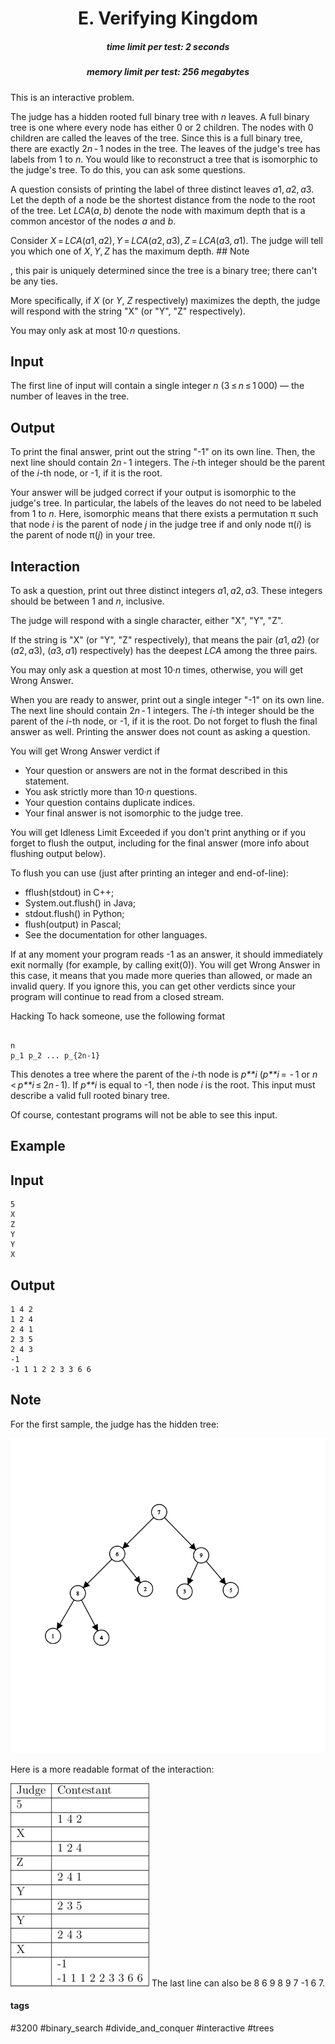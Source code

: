<h1 style='text-align: center;'> E. Verifying Kingdom</h1>

<h5 style='text-align: center;'>time limit per test: 2 seconds</h5>
<h5 style='text-align: center;'>memory limit per test: 256 megabytes</h5>

This is an interactive problem.

The judge has a hidden rooted full binary tree with *n* leaves. A full binary tree is one where every node has either 0 or 2 children. The nodes with 0 children are called the leaves of the tree. Since this is a full binary tree, there are exactly 2*n* - 1 nodes in the tree. The leaves of the judge's tree has labels from 1 to *n*. You would like to reconstruct a tree that is isomorphic to the judge's tree. To do this, you can ask some questions.

A question consists of printing the label of three distinct leaves *a*1, *a*2, *a*3. Let the depth of a node be the shortest distance from the node to the root of the tree. Let *LCA*(*a*, *b*) denote the node with maximum depth that is a common ancestor of the nodes *a* and *b*.

Consider *X* = *LCA*(*a*1, *a*2), *Y* = *LCA*(*a*2, *a*3), *Z* = *LCA*(*a*3, *a*1). The judge will tell you which one of *X*, *Y*, *Z* has the maximum depth. ## Note

, this pair is uniquely determined since the tree is a binary tree; there can't be any ties. 

More specifically, if *X* (or *Y*, *Z* respectively) maximizes the depth, the judge will respond with the string "X" (or "Y", "Z" respectively). 

You may only ask at most 10·*n* questions.

## Input

The first line of input will contain a single integer *n* (3 ≤ *n* ≤ 1 000) — the number of leaves in the tree.

## Output

To print the final answer, print out the string "-1" on its own line. Then, the next line should contain 2*n* - 1 integers. The *i*-th integer should be the parent of the *i*-th node, or -1, if it is the root.

Your answer will be judged correct if your output is isomorphic to the judge's tree. In particular, the labels of the leaves do not need to be labeled from 1 to *n*. Here, isomorphic means that there exists a permutation π such that node *i* is the parent of node *j* in the judge tree if and only node π(*i*) is the parent of node π(*j*) in your tree.

## Interaction

To ask a question, print out three distinct integers *a*1, *a*2, *a*3. These integers should be between 1 and *n*, inclusive.

The judge will respond with a single character, either "X", "Y", "Z". 

If the string is "X" (or "Y", "Z" respectively), that means the pair (*a*1, *a*2) (or (*a*2, *a*3), (*a*3, *a*1) respectively) has the deepest *LCA* among the three pairs.

You may only ask a question at most 10·*n* times, otherwise, you will get Wrong Answer.

When you are ready to answer, print out a single integer "-1" on its own line. The next line should contain 2*n* - 1 integers. The *i*-th integer should be the parent of the *i*-th node, or -1, if it is the root. Do not forget to flush the final answer as well. Printing the answer does not count as asking a question.

You will get Wrong Answer verdict if 

* Your question or answers are not in the format described in this statement.
* You ask strictly more than 10·*n* questions.
* Your question contains duplicate indices.
* Your final answer is not isomorphic to the judge tree.

You will get Idleness Limit Exceeded if you don't print anything or if you forget to flush the output, including for the final answer (more info about flushing output below).

To flush you can use (just after printing an integer and end-of-line): 

* fflush(stdout) in C++;
* System.out.flush() in Java;
* stdout.flush() in Python;
* flush(output) in Pascal;
* See the documentation for other languages.

If at any moment your program reads -1 as an answer, it should immediately exit normally (for example, by calling exit(0)). You will get Wrong Answer in this case, it means that you made more queries than allowed, or made an invalid query. If you ignore this, you can get other verdicts since your program will continue to read from a closed stream.

Hacking To hack someone, use the following format 


```
  
n  
p_1 p_2 ... p_{2n-1}  

```
This denotes a tree where the parent of the *i*-th node is *p**i* (*p**i* =  - 1 or *n* < *p**i* ≤ 2*n* - 1). If *p**i* is equal to -1, then node *i* is the root. This input must describe a valid full rooted binary tree.

Of course, contestant programs will not be able to see this input.

## Example

## Input


```
5  
X  
Z  
Y  
Y  
X  

```
## Output


```
1 4 2  
1 2 4  
2 4 1  
2 3 5  
2 4 3  
-1  
-1 1 1 2 2 3 3 6 6  

```
## Note

For the first sample, the judge has the hidden tree:

![](images/2c9cae7de194cc1bc508ea7243ff4d0d509d34bd.png)

Here is a more readable format of the interaction: 

![](images/1cfb86747dfd0278bc848ef24aa3a158e4ce0220.png) The last line can also be 8 6 9 8 9 7 -1 6 7. 

#### tags 

#3200 #binary_search #divide_and_conquer #interactive #trees 